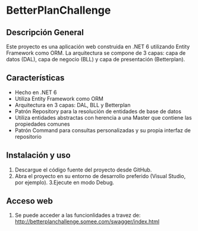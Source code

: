 # BetterPlanChallenge
## Descripción General

Este proyecto es una aplicación web construida en .NET 6 utilizando Entity Framework como ORM. La arquitectura se compone de 3 capas: capa de datos (DAL), capa de negocio (BLL) y capa de presentación (Betterplan).

## Características

- Hecho en .NET 6
- Utiliza Entity Framework como ORM
- Arquitectura en 3 capas: DAL, BLL y Betterplan
- Patrón Repository para la resolución de entidades de base de datos
- Utiliza entidades abstractas con herencia a una Master que contiene las propiedades comunes
- Patrón Command para consultas personalizadas y su propia interfaz de repositorio

## Instalación y uso

1. Descargue el código fuente del proyecto desde GitHub.
2. Abra el proyecto en su entorno de desarrollo preferido (Visual Studio, por ejemplo).
3.Ejecute en modo Debug.

## Acceso web
1. Se puede acceder a las funcionlidades a travez de: http://betterplanchallenge.somee.com/swagger/index.html
